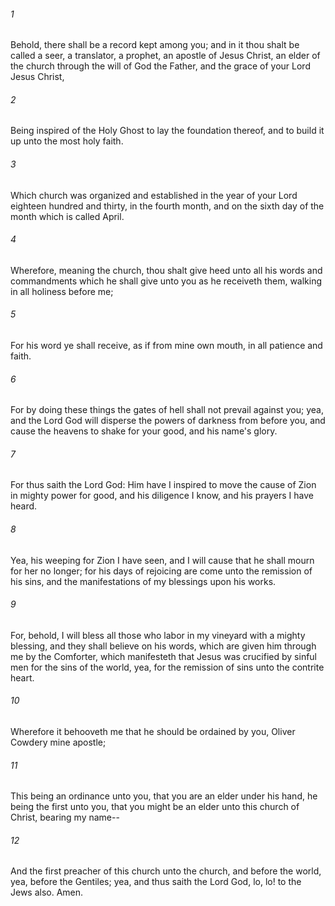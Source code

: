 ###### 1
Behold, there shall be a record kept among you; and in it thou shalt be called a seer, a translator, a prophet, an apostle of Jesus Christ, an elder of the church through the will of God the Father, and the grace of your Lord Jesus Christ,

###### 2
Being inspired of the Holy Ghost to lay the foundation thereof, and to build it up unto the most holy faith.

###### 3
Which church was organized and established in the year of your Lord eighteen hundred and thirty, in the fourth month, and on the sixth day of the month which is called April.

###### 4
Wherefore, meaning the church, thou shalt give heed unto all his words and commandments which he shall give unto you as he receiveth them, walking in all holiness before me;

###### 5
For his word ye shall receive, as if from mine own mouth, in all patience and faith.

###### 6
For by doing these things the gates of hell shall not prevail against you; yea, and the Lord God will disperse the powers of darkness from before you, and cause the heavens to shake for your good, and his name's glory.

###### 7
For thus saith the Lord God: Him have I inspired to move the cause of Zion in mighty power for good, and his diligence I know, and his prayers I have heard.

###### 8
Yea, his weeping for Zion I have seen, and I will cause that he shall mourn for her no longer; for his days of rejoicing are come unto the remission of his sins, and the manifestations of my blessings upon his works.

###### 9
For, behold, I will bless all those who labor in my vineyard with a mighty blessing, and they shall believe on his words, which are given him through me by the Comforter, which manifesteth that Jesus was crucified by sinful men for the sins of the world, yea, for the remission of sins unto the contrite heart.

###### 10
Wherefore it behooveth me that he should be ordained by you, Oliver Cowdery mine apostle;

###### 11
This being an ordinance unto you, that you are an elder under his hand, he being the first unto you, that you might be an elder unto this church of Christ, bearing my name--

###### 12
And the first preacher of this church unto the church, and before the world, yea, before the Gentiles; yea, and thus saith the Lord God, lo, lo! to the Jews also. Amen.

